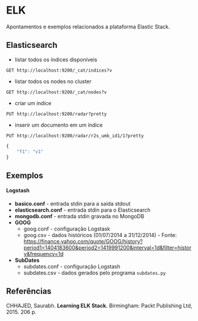 # ELK

Apontamentos e exemplos relacionados a plataforma Elastic Stack.

## Elasticsearch

- listar todos os índices disponíveis

`GET http://localhost:9200/_cat/indices?v`

- listar todos os nodes no cluster

`GET http://localhost:9200/_cat/nodes?v`

- criar um índice

`PUT http://localhost:9200/radar?pretty`

- inserir um documento em um índice

`PUT http://localhost:9200/radar/r2s_umb_id1/1?pretty`
```Javascript
{
	"f1": "v1"
}
```

## Exemplos

#### Logstash

- **basico.conf** - entrada stdin para a saída stdout
- **elasticsearch.conf** - entrada stdin para o Elasticsearch
- **mongodb.conf** - entrada stdin gravada no MongoDB
- **GOOG**
	- goog.conf - configuração Logstask
	- goog.csv - dados históricos (01/07/2014 a 31/12/2014) - Fonte: https://finance.yahoo.com/quote/GOOG/history?period1=1404183600&period2=1419991200&interval=1d&filter=history&frequency=1d
- **SubDates**
	- subdates.conf - configuração Logstash
	- subdates.csv - dados gerados pelo programa `subdates.py`

## Referências

CHHAJED, Saurabh. **Learning ELK Stack.** Birmingham: Packt Publishing Ltd, 2015. 206 p.
